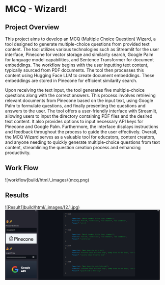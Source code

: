 # MCQ - Wizard!

## Project Overview
This project aims to develop an MCQ (Multiple Choice Question) Wizard, a tool designed to generate multiple-choice questions from provided text content. The tool utilizes various technologies such as Streamlit for the user interface, Pinecone for vector storage and similarity search, Google Palm for language model capabilities, and Sentence Transformer for document embeddings. 
The workflow begins with the user inputting text content, typically sourced from PDF documents. The tool then processes this content using Hugging Face LLM to create document embeddings. These embeddings are stored in Pinecone for efficient similarity search.

Upon receiving the text input, the tool generates five multiple-choice questions along with the correct answers. This process involves retrieving relevant documents from Pinecone based on the input text, using Google Palm to formulate questions, and finally presenting the questions and answers to the user.
The tool offers a user-friendly interface with Streamlit, allowing users to input the directory containing PDF files and the desired text content. It also provides options to input necessary API keys for Pinecone and Google Palm. Furthermore, the interface displays instructions and feedback throughout the process to guide the user effectively.
Overall, the MCQ Wizard serves as a valuable tool for educators, content creators, and anyone needing to quickly generate multiple-choice questions from text content, streamlining the question creation process and enhancing productivity.


## Work Flow
![workflow]build/html/_images/(mcq.png)

## Results
![Result1]build/html/_images/(2.1.jpg)
![Result2](build/html/_images/2.2.jpg)
